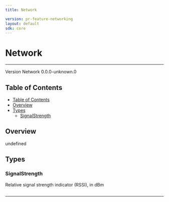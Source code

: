 ```yaml
---
title: Network

version: pr-feature-networking
layout: default
sdk: core
---
```


# Network

---

Version Network 0.0.0-unknown.0

## Table of Contents

- [Table of Contents](#table-of-contents)
- [Overview](#overview)
- [Types](#types)
  - [SignalStrength](#signalstrength)

## Overview

undefined

## Types

### SignalStrength

Relative signal strength indicator (RSSI), in dBm

```typescript

```

---
